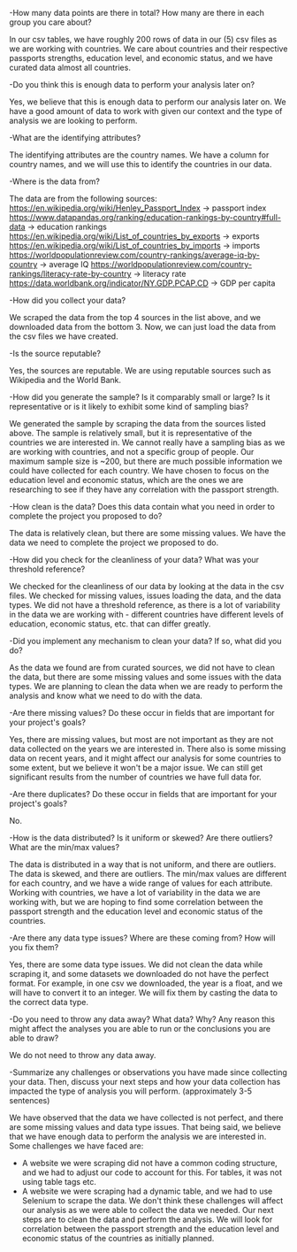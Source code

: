 -How many data points are there in total? How many are there in each group you care about?

In our csv tables, we have roughly 200 rows of data in our (5) csv files as we are working with countries. We care about 
countries and their respective passports strengths, education level, and economic status, and we have curated data almost 
all countries.

-Do you think this is enough data to perform your analysis later on?

Yes, we believe that this is enough data to perform our analysis later on. We have a good amount of data to work with 
given our context and the type of analysis we are looking to perform.

-What are the identifying attributes?

The identifying attributes are the country names. We have a column for country names, and we will use this to identify
the countries in our data.

-Where is the data from?

The data are from the following sources:
https://en.wikipedia.org/wiki/Henley_Passport_Index -> passport index
https://www.datapandas.org/ranking/education-rankings-by-country#full-data -> education rankings
https://en.wikipedia.org/wiki/List_of_countries_by_exports -> exports
https://en.wikipedia.org/wiki/List_of_countries_by_imports -> imports
https://worldpopulationreview.com/country-rankings/average-iq-by-country -> average IQ
https://worldpopulationreview.com/country-rankings/literacy-rate-by-country -> literacy rate
https://data.worldbank.org/indicator/NY.GDP.PCAP.CD -> GDP per capita

-How did you collect your data?

We scraped the data from the top 4 sources in the list above, and we downloaded data from the bottom 3. Now, we can
just load the data from the csv files we have created.

-Is the source reputable?

Yes, the sources are reputable. We are using reputable sources such as Wikipedia and the World Bank.

-How did you generate the sample? Is it comparably small or large? Is it representative or is it likely to exhibit some kind of sampling bias?

We generated the sample by scraping the data from the sources listed above. The sample is relatively small, but it is
representative of the countries we are interested in. We cannot really have a sampling bias as we are working with countries,
and not a specific group of people. Our maximum sample size is ~200, but there are much possible information we could
have collected for each country. We have chosen to focus on the education level and economic status, which are the
ones we are researching to see if they have any correlation with the passport strength.

-How clean is the data? Does this data contain what you need in order to complete the project you proposed to do?

The data is relatively clean, but there are some missing values. We have the data we need to complete the project we
proposed to do.

-How did you check for the cleanliness of your data? What was your threshold reference?

We checked for the cleanliness of our data by looking at the data in the csv files. We checked for missing values,
issues loading the data, and the data types. We did not have a threshold reference, as there is a lot of 
variability in the data we are working with - different countries have different levels of education, economic status,
etc. that can differ greatly.

-Did you implement any mechanism to clean your data? If so, what did you do?

As the data we found are from curated sources, we did not have to clean the data, but there are some missing values
and some issues with the data types. We are planning to clean the data when we are ready to perform the analysis and 
know what we need to do with the data.

-Are there missing values? Do these occur in fields that are important for your project's goals?

Yes, there are missing values, but most are not important as they are not data collected on the years we are interested
in. There also is some missing data on recent years, and it might affect our analysis for some countries to some extent,
but we believe it won't be a major issue. We can still get significant results from the number of countries we have 
full data for.

-Are there duplicates? Do these occur in fields that are important for your project's goals?

No.

-How is the data distributed? Is it uniform or skewed? Are there outliers? What are the min/max values?

The data is distributed in a way that is not uniform, and there are outliers. The data is skewed, and there are
outliers. The min/max values are different for each country, and we have a wide range of values for each attribute.
Working with countries, we have a lot of variability in the data we are working with, but we are hoping to find some
correlation between the passport strength and the education level and economic status of the countries.

-Are there any data type issues? Where are these coming from? How will you fix them?

Yes, there are some data type issues. We did not clean the data while scraping it, and some datasets we downloaded
do not have the perfect format. For example, in one csv we downloaded, the year is a float, and we will have to convert
it to an integer. We will fix them by casting the data to the correct data type.

-Do you need to throw any data away? What data? Why? Any reason this might affect the analyses you are able to run or the conclusions you are able to draw?

We do not need to throw any data away.

-Summarize any challenges or observations you have made since collecting your data. Then, discuss your next steps and how your data collection has impacted the type of analysis you will perform. (approximately 3-5 sentences)

We have observed that the data we have collected is not perfect, and there are some missing values and data type issues.
That being said, we believe that we have enough data to perform the analysis we are interested in. Some challenges we
have faced are:
* A website we were scraping did not have a common coding structure, and we had to adjust our code
to account for this. For tables, it was not using table tags etc.
* A website we were scraping had a dynamic table, and we had to use Selenium to scrape the data.
We don't think these challenges will affect our analysis as we were able to collect the data we needed. Our next steps
are to clean the data and perform the analysis. We will look for correlation between the passport strength and the
education level and economic status of the countries as initially planned.